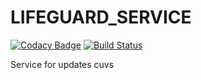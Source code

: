 # LIFEGUARD_SERVICE
[![Codacy Badge](https://api.codacy.com/project/badge/Grade/a172727831ba4f8b8004eb72e374a4d5)](https://www.codacy.com/manual/HugoRoca/LIFEGUARD_SERVICE?utm_source=github.com&amp;utm_medium=referral&amp;utm_content=HugoRoca/LIFEGUARD_SERVICE&amp;utm_campaign=Badge_Grade)
[![Build Status](https://travis-ci.org/HugoRoca/LIFEGUARD_SERVICE.svg?branch=master)](https://travis-ci.org/HugoRoca/LIFEGUARD_SERVICE)

Service for updates cuvs
